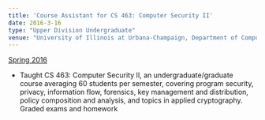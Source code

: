 ```yaml
---
title: 'Course Assistant for CS 463: Computer Security II'
date: 2016-3-16
type: "Upper Division Undergraduate"
venue: "University of Illinois at Urbana-Champaign, Department of Computer Science"
---
```


[Spring 2016](https://cs.illinois.edu/courses/profile/CS463)

* Taught CS 463: Computer Security II, an undergraduate/graduate course averaging 60 students per semester, covering program security, privacy, information flow, forensics, key management and distribution, policy composition and analysis, and topics in applied cryptography.  Graded exams and homework
